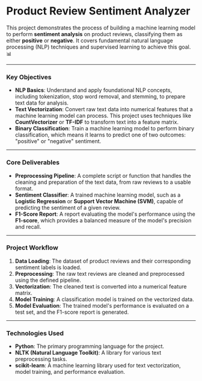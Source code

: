 # **Product Review Sentiment Analyzer**

This project demonstrates the process of building a machine learning model to perform **sentiment analysis** on product reviews, classifying them as either **positive** or **negative**. It covers fundamental natural language processing (NLP) techniques and supervised learning to achieve this goal. 📊

***

### **Key Objectives**

* **NLP Basics**: Understand and apply foundational NLP concepts, including tokenization, stop word removal, and stemming, to prepare text data for analysis.
* **Text Vectorization**: Convert raw text data into numerical features that a machine learning model can process. This project uses techniques like **CountVectorizer** or **TF-IDF** to transform text into a feature matrix.
* **Binary Classification**: Train a machine learning model to perform binary classification, which means it learns to predict one of two outcomes: "positive" or "negative" sentiment.

***

### **Core Deliverables**

* **Preprocessing Pipeline**: A complete script or function that handles the cleaning and preparation of the text data, from raw reviews to a usable format.
* **Sentiment Classifier**: A trained machine learning model, such as a **Logistic Regression** or **Support Vector Machine (SVM)**, capable of predicting the sentiment of a given review.
* **F1-Score Report**: A report evaluating the model's performance using the **F1-score**, which provides a balanced measure of the model's precision and recall.

***

### **Project Workflow**

1.  **Data Loading**: The dataset of product reviews and their corresponding sentiment labels is loaded.
2.  **Preprocessing**: The raw text reviews are cleaned and preprocessed using the defined pipeline.
3.  **Vectorization**: The cleaned text is converted into a numerical feature matrix.
4.  **Model Training**: A classification model is trained on the vectorized data.
5.  **Model Evaluation**: The trained model's performance is evaluated on a test set, and the F1-score report is generated.

***

### **Technologies Used**

* **Python**: The primary programming language for the project.
* **NLTK (Natural Language Toolkit)**: A library for various text preprocessing tasks.
* **scikit-learn**: A machine learning library used for text vectorization, model training, and performance evaluation.

